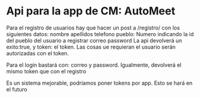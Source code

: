 # Api para la app de CM: AutoMeet

Para el registro de usuarios hay que hacer un post a /registro/ con los siguientes datos:
nombre
apellidos
telefono
pueblo: Numero indicando la id del pueblo del usuario a registrar
correo
password
La api devolverá un exito:true, y token: el token. Las cosas ue requieran el usuario serán autorizadas con el token.


Para el login bastará con:
correo y password. Igualmente, devolverá el mismo token que con el registro



Es un sistema mejorable, podríamos poner tokens por app. Esto se hará en el futuro
